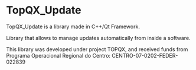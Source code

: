 TopQX_Update
=============

TopQX_Update is a library made in C++/Qt Framework.

Library that allows to manage updates automatically from inside a software.

This library was developed under project TOPQX, and received funds from Programa Operacional Regional do Centro: CENTRO-07-0202-FEDER-022839